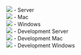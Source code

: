 [![](http://18.205.119.15:8080/buildStatus/icon?job=Multiplayer%20Project)](#) - Server  
[![](http://18.205.119.15:8080/buildStatus/icon?job=Multiplayer%20Project%20-%20Mac)](#) - Mac  
[![](http://18.205.119.15:8080/buildStatus/icon?job=Multiplayer%20Project%20-%20Windows)](#) - Windows  
[![](http://18.205.119.15:8080/buildStatus/icon?job=Multiplayer%20Project%20-%20Development)](#) - Development Server  
[![](http://18.205.119.15:8080/buildStatus/icon?job=Multiplayer%20Project%20-%20Mac%20-%20Development)](#) - Development Mac  
[![](http://18.205.119.15:8080/buildStatus/icon?job=Multiplayer%20Project%20-%20Windows%20-%20Development)](#) - Development Windows
